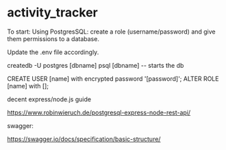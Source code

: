# activity_tracker

To start:
Using PostgresSQL: create a role (username/password) and give them permissions to a database.

Update the .env file accordingly.


createdb -U postgres [dbname]
psql [dbname] -- starts the db

CREATE USER [name] with encrypted password '[password]';
ALTER ROLE [name] with [];


decent express/node.js guide

https://www.robinwieruch.de/postgresql-express-node-rest-api/

swagger:

https://swagger.io/docs/specification/basic-structure/
